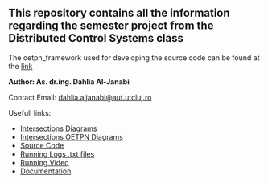 ## This repository contains all the information regarding the semester project from the **Distributed Control Systems** class

The oetpn_framework used for developing the source code can be found at the [link](https://bitbucket.org/dahliajj/oetpn_oertpn_framework.git)

**Author: As. dr.ing. Dahlia Al-Janabi** 

Contact Email: dahlia.aljanabi@aut.utcluj.ro 

Usefull links:
- [Intersections Diagrams](two_intersections_project/intersections_resources/)
- [Intersections OETPN Diagrams](two_intersections_project/OETPN_diagrams)
- [Source Code](oetpn_framework/src/twointersectionsproject/)
- [Running Logs .txt files](two_intersections_project/Run-logs)
- [Running Video](https://didatec-my.sharepoint.com/:v:/g/personal/bratian_mi_paul_student_utcluj_ro/EWEbYm743k9Cm1HRxCifPSABWZcX1msKp3lnqfTWYsMiPA?e=yyzihg) 
- [Documentation](https://didatec-my.sharepoint.com/:w:/g/personal/iliescu_lu_marius_student_utcluj_ro/EdUlu7pCBdRAuq7aKHbWHX4BJx4qJ11BRJxBJIDTXwlvWQ?e=VPcg1S)
